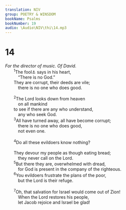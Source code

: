 ```yaml
---
translation: NIV
group: POETRY & WINSDOM
bookName: Psalms 
bookNumber: 19
audio: \Audio\NIV\thi\14.mp3
---
```


<div class="title"><h1>14</h1><i>For the director of music. Of David.</i></div>
<span class="verse thi_14_1">  <sup>1</sup>The fool<a data-toggle="tooltip" data-placement="bottom" title="The Hebrew words rendered fool in Psalms denote one who is morally deficient.">⚓</a> says in his heart, <br/>   “There is no God.” <br/>  They are corrupt, their deeds are vile; <br/>   there is no one who does good. <br/><br/></span>
<span class="verse thi_14_2">  <sup>2</sup>The Lord looks down from heaven <br/>   on all mankind <br/>  to see if there are any who understand, <br/>   any who seek God. <br/></span>
<span class="verse thi_14_3">  <sup>3</sup>All have turned away, all have become corrupt; <br/>   there is no one who does good, <br/>   not even one. <br/><br/></span>
<span class="verse thi_14_4">  <sup>4</sup>Do all these evildoers know nothing? <br/><br/>  They devour my people as though eating bread; <br/>   they never call on the Lord. <br/></span>
<span class="verse thi_14_5">  <sup>5</sup>But there they are, overwhelmed with dread, <br/>   for God is present in the company of the righteous. <br/></span>
<span class="verse thi_14_6">  <sup>6</sup>You evildoers frustrate the plans of the poor, <br/>   but the Lord is their refuge. <br/><br/></span>
<span class="verse thi_14_7">  <sup>7</sup>Oh, that salvation for Israel would come out of Zion! <br/>   When the Lord restores his people, <br/>   let Jacob rejoice and Israel be glad! <br/></span>
